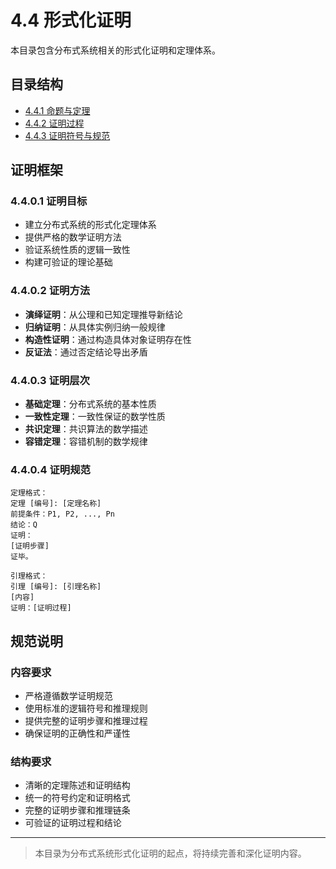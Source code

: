 # 4.4 形式化证明

本目录包含分布式系统相关的形式化证明和定理体系。

## 目录结构

- [4.4.1 命题与定理](4.4.1%20命题与定理.md)
- [4.4.2 证明过程](4.4.2%20证明过程.md)
- [4.4.3 证明符号与规范](4.4.3%20证明符号与规范.md)

## 证明框架

### 4.4.0.1 证明目标

- 建立分布式系统的形式化定理体系
- 提供严格的数学证明方法
- 验证系统性质的逻辑一致性
- 构建可验证的理论基础

### 4.4.0.2 证明方法

- **演绎证明**：从公理和已知定理推导新结论
- **归纳证明**：从具体实例归纳一般规律
- **构造性证明**：通过构造具体对象证明存在性
- **反证法**：通过否定结论导出矛盾

### 4.4.0.3 证明层次

- **基础定理**：分布式系统的基本性质
- **一致性定理**：一致性保证的数学性质
- **共识定理**：共识算法的数学描述
- **容错定理**：容错机制的数学规律

### 4.4.0.4 证明规范

```text
定理格式：
定理 [编号]: [定理名称]
前提条件：P1, P2, ..., Pn
结论：Q
证明：
[证明步骤]
证毕。

引理格式：
引理 [编号]: [引理名称]
[内容]
证明：[证明过程]
```

## 规范说明

### 内容要求

- 严格遵循数学证明规范
- 使用标准的逻辑符号和推理规则
- 提供完整的证明步骤和推理过程
- 确保证明的正确性和严谨性

### 结构要求

- 清晰的定理陈述和证明结构
- 统一的符号约定和证明格式
- 完整的证明步骤和推理链条
- 可验证的证明过程和结论

---
> 本目录为分布式系统形式化证明的起点，将持续完善和深化证明内容。

